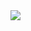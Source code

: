 <img src="https://user-images.githubusercontent.com/119815170/205526914-c765c6b9-2cb2-4b02-8a55-8cc8298acd1b.jpg" />
<style>
  .image-container {
    display: flex;
    justify-content: space-between;
  }

  .image1 {
    background-image: url('animal-elysium.jpg');
    width: 33%;
    height: auto;
  }

  .image2 {
    background-image: url('disco-elysium.jpg');
    width: 33%;
    height: auto;
  }

  .image3 {
    background-image: url('prayers-elysium.jpg'); 							      width: 33%;  				height: auto;   } </style> <div class="image-container">   <div class="image1"></div>   <div class="image2"></div>   <div class="image3"></div> </div>
